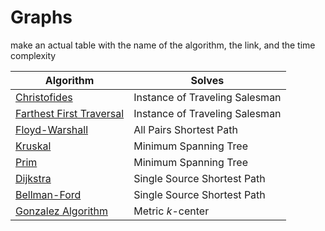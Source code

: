 # Graphs

make an actual table with the name of the algorithm, the link, and the time complexity

| Algorithm | Solves |
| --------- | --------------- |
| [Christofides](https://en.wikipedia.org/wiki/Christofides_algorithm)       |          Instance of Traveling Salesman       |
| [Farthest First Traversal](https://en.wikipedia.org/wiki/Farthest-first_traversal) | Instance of Traveling Salesman |
| [Floyd-Warshall](https://en.wikipedia.org/wiki/Floyd%E2%80%93Warshall_algorithm) | All Pairs Shortest Path |
| [Kruskal](https://en.wikipedia.org/wiki/Kruskal%27s_algorithm) | Minimum Spanning Tree |
| [Prim](https://en.wikipedia.org/wiki/Prim%27s_algorithm) | Minimum Spanning Tree |
| [Dijkstra](https://en.wikipedia.org/wiki/Dijkstra%27s_algorithm) | Single Source Shortest Path |
| [Bellman-Ford](https://en.wikipedia.org/wiki/Bellman%E2%80%93Ford_algorithm) | Single Source Shortest Path |
| [Gonzalez Algorithm](https://en.wikipedia.org/wiki/Metric_k-center) | Metric $k$-center |
